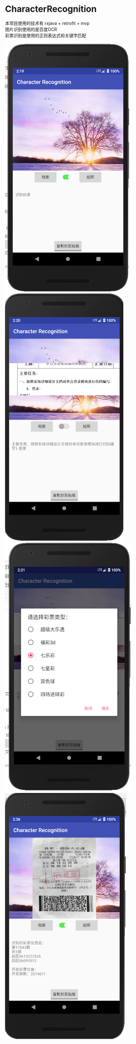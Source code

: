# CharacterRecognition
本项目使用的技术有 rxjava + retrofit + mvp</br>
图片识别使用的是百度OCR</br>
彩票识别是使用的正则表达式和关键字匹配</br></br>
![image](https://github.com/GaoYanHai/CharacterRecognition/blob/master/resultPic/1.png)
![image](https://github.com/GaoYanHai/CharacterRecognition/blob/master/resultPic/2.png)
![image](https://github.com/GaoYanHai/CharacterRecognition/blob/master/resultPic/3.png)
![image](https://github.com/GaoYanHai/CharacterRecognition/blob/master/resultPic/4.png)
